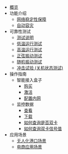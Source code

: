 * [概览](/accessgw/README.md)
* 功能介绍
  * [网络稳定性保障](/accessgw/function/stability.md)
  * [自动容灾](/accessgw/function/recovery.md)
* 可靠性测试
  * [测试说明](accessgw/test/overall.md) 
  * [低温运行测试](/accessgw/test/low.md)
  * [高温运行测试](/accessgw/test/high.md)
  * [正弦振动测试](/accessgw/test/sine.md)
  * [随机振动测试](/accessgw/test/random.md)
  * [冲击试验 (关机状态测试)](/accessgw/test/impact.md)
* 操作指南 
  * 智能接入盒子  
    * [购买](/accessgw/guide/buy.md)
    * [激活](/accessgw/guide/activate.md)
    * [配置内网](/accessgw/guide/LAN.md)
  * 监控数据
    * [查看]( /accessgw/guide/check.md)
    * [下载](/accessgw/guide/download.md)
    * [如何查询是否双卡](/accessgw/guide/dual-sim.md)
    * [如何查询双卡信号值](/accessgw/guide/signal.md)
* 应用场景   
  * [无人化港口场景](/accessgw/strategy/port.md)
  * [电商应用场景](/accessgw/strategy/ecommerce.md)

